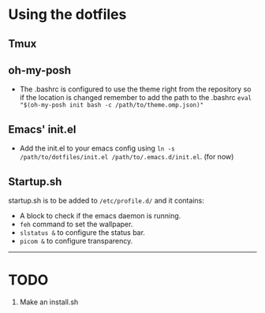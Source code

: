 # Using the dotfiles

## Tmux

## oh-my-posh

- The .bashrc is configured to use the theme right from the repository so if the location is changed remember to add the path to the .bashrc
```eval "$(oh-my-posh init bash -c /path/to/theme.omp.json)"```

## Emacs' init.el

- Add the init.el to your emacs config using `ln -s /path/to/dotfiles/init.el /path/to/.emacs.d/init.el`. (for now)


## Startup.sh

startup.sh is to be added to `/etc/profile.d/` and it contains:

- A block to check if the emacs daemon is running.
- `feh` command to set the wallpaper.
- `slstatus &` to configure the status bar.
- `picom &` to configure transparency.

---
# TODO

1. Make an install.sh
